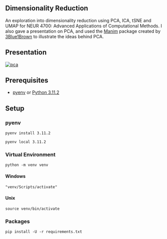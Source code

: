 ## Dimensionality Reduction

An exploration into dimensionality reduction using PCA, ICA, tSNE and UMAP for NEUR 4700: Advanced Applications of Computational Methods. I also gave a presentation on PCA, and used the [Manim](https://www.manim.community/) package created by [3Blue1Brown](https://www.youtube.com/@3blue1brown) to illustrate the ideas behind PCA.

## Presentation

[![pca](asset/video.gif?raw=true "Presentation")](https://www.youtube.com/watch?v=VygaBfZnQgk)

## Prerequisites

* [pyenv](https://github.com/pyenv/pyenv) or [Python 3.11.2](https://www.python.org/downloads/)


## Setup

### pyenv

```
pyenv install 3.11.2
```

```
pyenv local 3.11.2
```

### Virtual Environment

```
python -m venv venv
```

#### Windows

```
"venv/Scripts/activate"
```

#### Unix

```
source venv/bin/activate
```

### Packages

```
pip install -U -r requirements.txt
```
